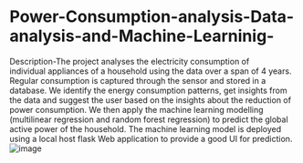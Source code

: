 # Power-Consumption-analysis-Data-analysis-and-Machine-Learninig-
Description-The project analyses the electricity consumption of individual appliances of a household using the data over a span of 4 years. Regular consumption is captured through the sensor and stored in a database. We identify the energy consumption patterns, get insights from the data and suggest the user based on the insights about the reduction of power consumption. We then apply the machine learning modelling (multilinear regression and random forest regression) to predict the global active power of the household. The machine learning model is deployed using a  local host flask Web application to provide a good UI for prediction.
![image](https://user-images.githubusercontent.com/82026071/115836617-50c14f00-a435-11eb-91c7-e91a7e67be00.png)
